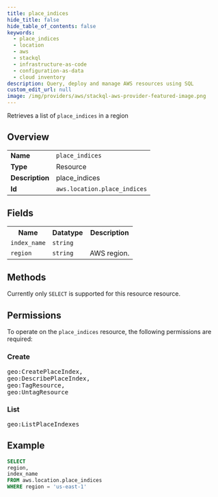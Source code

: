 ```yaml
---
title: place_indices
hide_title: false
hide_table_of_contents: false
keywords:
  - place_indices
  - location
  - aws
  - stackql
  - infrastructure-as-code
  - configuration-as-data
  - cloud inventory
description: Query, deploy and manage AWS resources using SQL
custom_edit_url: null
image: /img/providers/aws/stackql-aws-provider-featured-image.png
---
```

Retrieves a list of <code>place_indices</code> in a region

## Overview
<table><tbody>
<tr><td><b>Name</b></td><td><code>place_indices</code></td></tr>
<tr><td><b>Type</b></td><td>Resource</td></tr>
<tr><td><b>Description</b></td><td>place_indices</td></tr>
<tr><td><b>Id</b></td><td><code>aws.location.place_indices</code></td></tr>
</tbody></table>

## Fields
<table><tbody>
<tr><th>Name</th><th>Datatype</th><th>Description</th></tr>
<tr><td><code>index_name</code></td><td><code>string</code></td><td></td></tr>
<tr><td><code>region</code></td><td><code>string</code></td><td>AWS region.</td></tr>

</tbody></table>

## Methods
Currently only <code>SELECT</code> is supported for this resource resource.

## Permissions

To operate on the <code>place_indices</code> resource, the following permissions are required:

### Create
<pre>
geo:CreatePlaceIndex,
geo:DescribePlaceIndex,
geo:TagResource,
geo:UntagResource</pre>

### List
<pre>
geo:ListPlaceIndexes</pre>


## Example
```sql
SELECT
region,
index_name
FROM aws.location.place_indices
WHERE region = 'us-east-1'
```
